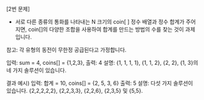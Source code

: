 [2번 문제]
* 서로 다른 종류의 통화를 나타내는 N 크기의 coin[ ] 정수 배열과 정수 합계가 주어지면, coin[]의 다양한 조합을 사용하여 합계를 만드는 방법의 수를 찾는 것이 과제입니다.

참고: 각 유형의 동전이 무한정 공급된다고 가정합니다.

입력: sum = 4, coins[] = {1,2,3},
출력: 4
설명: {1, 1, 1, 1}, {1, 1, 2}, {2, 2}, {1, 3}의 네 가지 솔루션이 있습니다.


결과 예시)
입력: 합계 = 10, coins[] = {2, 5, 3, 6}
출력: 5
설명: 다섯 가지 솔루션이 있습니다.
{2,2,2,2,2}, {2,2,3,3}, {2,2,6}, {2,3,5} 및 {5,5}.